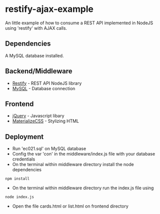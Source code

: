 # restify-ajax-example

An little example of how to consume a REST API implemented in NodeJS using 'restify' with AJAX calls.

## Dependencies
A MySQL database installed.

## Backend/Middleware
* [Restify](https://www.npmjs.com/package/restify) - REST API NodeJS library
* [MySQL](https://www.npmjs.com/package/mysql) - Database connection

## Frontend
* [jQuery](https://jquery.com/) - Javascript libary
* [MaterializeCSS](https://materializecss.com/) - Stylizing HTML

## Deployment
* Run 'ec021.sql' on MySQL database
* Config the var 'con' in the middleware/index.js file with your database credentials
* On the terminal within middleware directory install the node dependencies 
```
npm install
```
* On the terminal within middleware directory run the index.js file using
```
node index.js
```
* Open the file cards.html or list.html on frontend directory
